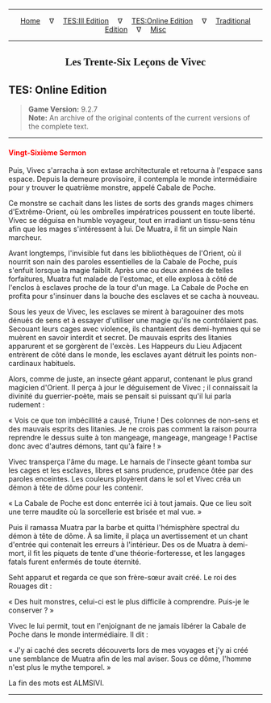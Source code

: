 
---

<!-- Jekyll Page Links -->

<center>
<a href="../../../../index.html">Home</a>
&emsp;&nabla;&emsp;
<a href="../../../index-tes3.html">TES:III Edition</a>
&emsp;&nabla;&emsp;
<a href="../../../index-teso.html">TES:Online Edition</a>
&emsp;&nabla;&emsp;
<a href="../../../index-traditional.html">Traditional Edition</a>
&emsp;&nabla;&emsp;
<a href="../../../index-misc.html">Misc</a>
</center>

<!-- Markdown Body Below: -->

---

<center>
<h2><span style="font-family:Georgia">Les Trente-Six Leçons de Vivec</span></h2>
</center>

## TES: Online Edition

> __Game Version:__ 9.2.7\
> __Note:__ An archive of the original contents of the current versions of the complete text.

---

#### <span style="color:red">Vingt-Sixième Sermon</span>

Puis, Vivec s'arracha à son extase architecturale et retourna à l'espace sans espace. Depuis la demeure provisoire, il contempla le monde intermédiaire pour y trouver le quatrième monstre, appelé Cabale de Poche.

Ce monstre se cachait dans les listes de sorts des grands mages chimers d'Extrême-Orient, où les ombrelles impératrices poussent en toute liberté. Vivec se déguisa en humble voyageur, tout en irradiant un tissu-sens ténu afin que les mages s'intéressent à lui. De Muatra, il fit un simple Nain marcheur.

Avant longtemps, l'invisible fut dans les bibliothèques de l'Orient, où il nourrit son nain des paroles essentielles de la Cabale de Poche, puis s'enfuit lorsque la magie faiblit. Après une ou deux années de telles forfaitures, Muatra fut malade de l'estomac, et elle explosa à côté de l'enclos à esclaves proche de la tour d'un mage. La Cabale de Poche en profita pour s'insinuer dans la bouche des esclaves et se cacha à nouveau.

Sous les yeux de Vivec, les esclaves se mirent à baragouiner des mots dénués de sens et à essayer d'utiliser une magie qu'ils ne contrôlaient pas. Secouant leurs cages avec violence, ils chantaient des demi-hymnes qui se muèrent en savoir interdit et secret. De mauvais esprits des litanies apparurent et se gorgèrent de l'excès. Les Happeurs du Lieu Adjacent entrèrent de côté dans le monde, les esclaves ayant détruit les points non-cardinaux habituels.

Alors, comme de juste, an insecte géant apparut, contenant le plus grand magicien d'Orient. Il perça à jour le déguisement de Vivec ; il connaissait la divinité du guerrier-poète, mais se pensait si puissant qu'il lui parla rudement :

« Vois ce que ton imbécillité a causé, Triune ! Des colonnes de non-sens et des mauvais esprits des litanies. Je ne crois pas comment la raison pourra reprendre le dessus suite à ton mangeage, mangeage, mangeage ! Pactise donc avec d'autres démons, tant qu'à faire ! »

Vivec transperça l'âme du mage. Le harnais de l'insecte géant tomba sur les cages et les esclaves, libres et sans prudence, prudence ôtée par des paroles enceintes. Les couleurs ployèrent dans le sol et Vivec créa un démon à tête de dôme pour les contenir.

« La Cabale de Poche est donc enterrée ici à tout jamais. Que ce lieu soit une terre maudite où la sorcellerie est brisée et mal vue. »

Puis il ramassa Muatra par la barbe et quitta l'hémisphère spectral du démon à tête de dôme. À sa limite, il plaça un avertissement et un chant d'entrée qui contenait les erreurs à l'intérieur. Des os de Muatra à demi-mort, il fit les piquets de tente d'une théorie-forteresse, et les langages fatals furent enfermés de toute éternité.

Seht apparut et regarda ce que son frère-sœur avait créé. Le roi des Rouages dit :

« Des huit monstres, celui-ci est le plus difficile à comprendre. Puis-je le conserver ? »

Vivec le lui permit, tout en l'enjoignant de ne jamais libérer la Cabale de Poche dans le monde intermédiaire. Il dit :

« J'y ai caché des secrets découverts lors de mes voyages et j'y ai créé une semblance de Muatra afin de les mal aviser. Sous ce dôme, l'homme n'est plus le mythe temporel. »

La fin des mots est ALMSIVI.

---
